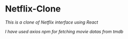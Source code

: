 # Netflix-Clone

*This is a clone of Netflix interface using React*

*I have used axios npm for fetching movie datas from tmdb*
